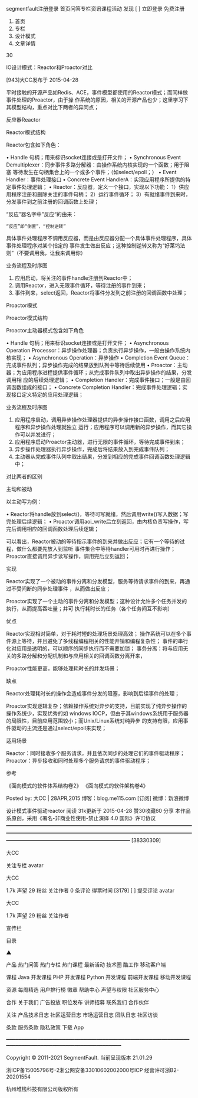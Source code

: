 segmentfault注册登录
首页问答专栏资讯课程活动
发现
[                    ]
立即登录
免费注册

 1. 首页
 2. 专栏
 3. 设计模式
 4. 文章详情

30 
 

IO设计模式：Reactor和Proactor对比

[943]大CC发布于 2015-04-28

平时接触的开源产品如Redis、ACE，事件模型都使用的Reactor模式；而同样做事件处理的Proactor，由于操
作系统的原因，相关的开源产品也少；这里学习下其模型结构，重点对比下两者的异同点；

反应器Reactor

Reactor模式结构

Reactor包含如下角色：

  • Handle 句柄；用来标识socket连接或是打开文件；
  • Synchronous Event Demultiplexer：同步事件多路分解器：由操作系统内核实现的一个函数；用于阻塞
    等待发生在句柄集合上的一个或多个事件；（如select/epoll；）
  • Event Handler：事件处理接口
  • Concrete Event HandlerA：实现应用程序所提供的特定事件处理逻辑；
  • Reactor：反应器，定义一个接口，实现以下功能：
    1）供应用程序注册和删除关注的事件句柄；
    2）运行事件循环；
    3）有就绪事件到来时，分发事件到之前注册的回调函数上处理；

“反应”器名字中”反应“的由来：

    “反应”即“倒置”，“控制逆转”

具体事件处理程序不调用反应器，而是由反应器分配一个具体事件处理程序，具体事件处理程序对某个指定的
事件发生做出反应；这种控制逆转又称为“好莱坞法则”（不要调用我，让我来调用你）

业务流程及时序图

 1. 应用启动，将关注的事件handle注册到Reactor中；
 2. 调用Reactor，进入无限事件循环，等待注册的事件到来；
 3. 事件到来，select返回，Reactor将事件分发到之前注册的回调函数中处理；

Proactor模式

Proactor模式结构

Proactor主动器模式包含如下角色

  • Handle 句柄；用来标识socket连接或是打开文件；
  • Asynchronous Operation Processor：异步操作处理器；负责执行异步操作，一般由操作系统内核实现；
  • Asynchronous Operation：异步操作
  • Completion Event Queue：完成事件队列；异步操作完成的结果放到队列中等待后续使用
  • Proactor：主动器；为应用程序进程提供事件循环；从完成事件队列中取出异步操作的结果，分发调用相
    应的后续处理逻辑；
  • Completion Handler：完成事件接口；一般是由回调函数组成的接口；
  • Concrete Completion Handler：完成事件处理逻辑；实现接口定义特定的应用处理逻辑；

业务流程及时序图

 1. 应用程序启动，调用异步操作处理器提供的异步操作接口函数，调用之后应用程序和异步操作处理就独立
    运行；应用程序可以调用新的异步操作，而其它操作可以并发进行；
 2. 应用程序启动Proactor主动器，进行无限的事件循环，等待完成事件到来；
 3. 异步操作处理器执行异步操作，完成后将结果放入到完成事件队列；
 4. 主动器从完成事件队列中取出结果，分发到相应的完成事件回调函数处理逻辑中；

对比两者的区别

主动和被动

以主动写为例：

  • Reactor将handle放到select()，等待可写就绪，然后调用write()写入数据；写完处理后续逻辑；
  • Proactor调用aoi_write后立刻返回，由内核负责写操作，写完后调用相应的回调函数处理后续逻辑；

可以看出，Reactor被动的等待指示事件的到来并做出反应；它有一个等待的过程，做什么都要先放入到监听
事件集合中等待handler可用时再进行操作；
Proactor直接调用异步读写操作，调用完后立刻返回；

实现

Reactor实现了一个被动的事件分离和分发模型，服务等待请求事件的到来，再通过不受间断的同步处理事件
，从而做出反应；

Proactor实现了一个主动的事件分离和分发模型；这种设计允许多个任务并发的执行，从而提高吞吐量；并可
执行耗时长的任务（各个任务间互不影响）

优点

Reactor实现相对简单，对于耗时短的处理场景处理高效；
操作系统可以在多个事件源上等待，并且避免了多线程编程相关的性能开销和编程复杂性；
事件的串行化对应用是透明的，可以顺序的同步执行而不需要加锁；
事务分离：将与应用无关的多路分解和分配机制和与应用相关的回调函数分离开来，

Proactor性能更高，能够处理耗时长的并发场景；

缺点

Reactor处理耗时长的操作会造成事件分发的阻塞，影响到后续事件的处理；

Proactor实现逻辑复杂；依赖操作系统对异步的支持，目前实现了纯异步操作的操作系统少，实现优秀的如
windows IOCP，但由于其windows系统用于服务器的局限性，目前应用范围较小；而Unix/Linux系统对纯异步
的支持有限，应用事件驱动的主流还是通过select/epoll来实现；

适用场景

Reactor：同时接收多个服务请求，并且依次同步的处理它们的事件驱动程序；
Proactor：异步接收和同时处理多个服务请求的事件驱动程序；

参考

《面向模式的软件体系结构卷2》
《面向模式的软件架构卷4》

Posted by: 大CC | 28APR,2015
博客：blog.me115.com [订阅]
微博：新浪微博

设计模式事件驱动reactor
阅读 31k更新于 2015-04-28
赞30收藏60
分享
本作品系原创，采用《署名-非商业性使用-禁止演绎 4.0 国际》许可协议
━━━━━━━━━━━━━━━━━━━━━━━━━━━━━━━━━━━━━━━━━━━━━━━━━━━━━━━━━━━━━━━━━━━━━━━━━━━━━━━━━━━━━━━━━━━━━━━━
[38330309]

大CC

关注专栏
avatar

大CC

1.7k 声望
29 粉丝
关注作者
0 条评论
得票时间
[3179]
[                    ]
 提交评论
avatar

大CC

1.7k 声望
29 粉丝
关注作者

宣传栏

目录

▲

产品
    热门问答
    热门专栏
    热门课程
    最新活动
    技术圈
    酷工作
    移动客户端

课程
    Java 开发课程
    PHP 开发课程
    Python 开发课程
    前端开发课程
    移动开发课程

资源
    每周精选
    用户排行榜
    徽章
    帮助中心
    声望与权限
    社区服务中心

合作
    关于我们
    广告投放
    职位发布
    讲师招募
    联系我们
    合作伙伴

关注
    产品技术日志
    社区运营日志
    市场运营日志
    团队日志
    社区访谈

条款
    服务条款
    隐私政策
    下载 App

━━━━━━━━━━━━━━━━━━━━━━━━━━━━━━━━━━━━━━━━━━━━━━━━━━━━━━━━━━━━━━━━━━━━━━━━━━━━━━━━━━━━━━━━━━━━━━━━

Copyright © 2011-2021 SegmentFault. 当前呈现版本 21.01.29

浙ICP备15005796号-2浙公网安备33010602002000号ICP 经营许可浙B2-20201554

杭州堆栈科技有限公司版权所有

    
